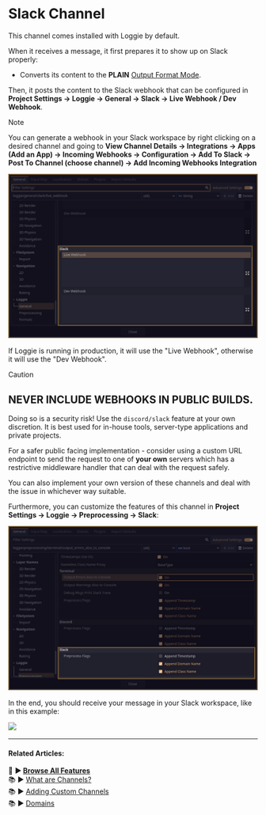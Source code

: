 # Slack Channel

This channel comes installed with Loggie by default.

When it receives a message, it first prepares it to show up on Slack properly:

* Converts its content to the **PLAIN** [Output Format Mode](../features/OUTPUT_FORMAT_MODES.md).

Then, it posts the content to the Slack webhook that can be configured in **Project Settings -> Loggie -> General -> Slack -> Live Webhook / Dev Webhook**.

> [!NOTE]
> You can generate a webhook in your Slack workspace by right clicking on a desired channel and going to **View Channel Details -> Integrations -> Apps (Add an App) -> Incoming Webhooks -> Configuration -> Add To Slack -> Post To Channel (choose channel) -> Add Incoming Webhooks Integration**

![](../../assets/screenshots/slack_webhook_area.png)

If Loggie is running in production, it will use the "Live Webhook", otherwise it will use the "Dev Webhook".

> [!CAUTION]
> ## **NEVER INCLUDE WEBHOOKS IN PUBLIC BUILDS.**
> 
> Doing so is a security risk! Use the `discord/slack` feature at your own discretion. It is best used for in-house tools, server-type applications and private projects.
>   
> For a safer public facing implementation - consider using a custom URL endpoint to send the request to one of **your own** servers which has a restrictive middleware handler that can deal with the request safely.
> 
> You can also implement your own version of these channels and deal with the issue in whichever way suitable. 

Furthermore, you can customize the features of this channel in **Project Settings -> Loggie -> Preprocessing -> Slack**:

![](../../assets/screenshots/channel_slack_customize.png)

In the end, you should receive your message in your Slack workspace, like in this example:

![](https://i.imgur.com/3y0DkCB.png)

---
#### Related Articles:
👀 **► [Browse All Features](../../docs/ALL_FEATURES.md)**  
📚 ► [What are Channels?](../../docs/features/CHANNELS.md)  
📚 ► [Adding Custom Channels](../../docs/customization/ADDING_CUSTOM_CHANNELS.md)  
📚 ► [Domains](../../docs/features/DOMAINS.md)  